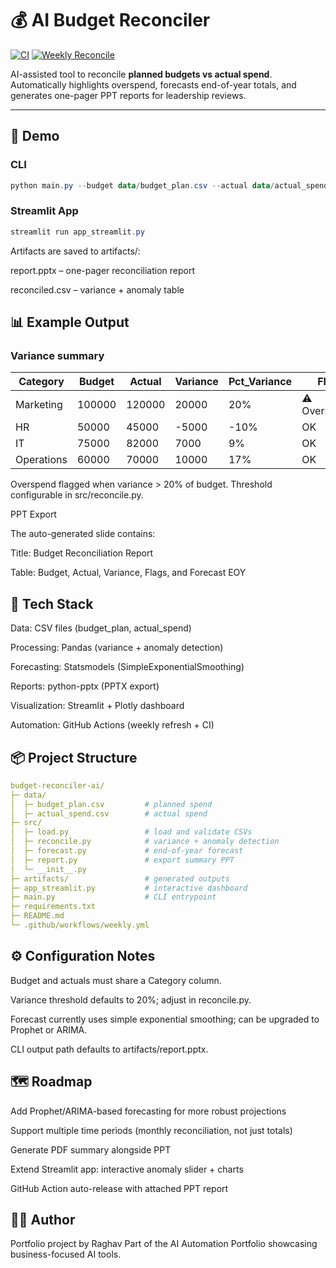 # 💰 AI Budget Reconciler

[![CI](https://github.com/raghavhvr/budget-reconciler-ai/actions/workflows/ci.yml/badge.svg)](https://github.com/raghavhvr/budget-reconciler-ai/actions/workflows/ci.yml)
[![Weekly Reconcile](https://github.com/raghavhvr/budget-reconciler-ai/actions/workflows/weekly.yml/badge.svg)](https://github.com/raghavhvr/budget-reconciler-ai/actions/workflows/weekly.yml)

AI-assisted tool to reconcile **planned budgets vs actual spend**.  
Automatically highlights overspend, forecasts end-of-year totals, and generates one-pager PPT reports for leadership reviews.  

---

## 🚀 Demo

### CLI
```powershell
python main.py --budget data/budget_plan.csv --actual data/actual_spend.csv --output artifacts/report.pptx
```

### Streamlit App
```powershell
streamlit run app_streamlit.py
```

Artifacts are saved to artifacts/:

report.pptx – one-pager reconciliation report

reconciled.csv – variance + anomaly table

## 📊 Example Output

### Variance summary

| Category   | Budget | Actual | Variance | Pct\_Variance | Flag         |
| ---------- | ------ | ------ | -------- | ------------- | ------------ |
| Marketing  | 100000 | 120000 | 20000    | 20%           | ⚠️ Overspend |
| HR         | 50000  | 45000  | -5000    | -10%          | OK           |
| IT         | 75000  | 82000  | 7000     | 9%            | OK           |
| Operations | 60000  | 70000  | 10000    | 17%           | OK           |


Overspend flagged when variance > 20% of budget. Threshold configurable in src/reconcile.py.

PPT Export

The auto-generated slide contains:

Title: Budget Reconciliation Report

Table: Budget, Actual, Variance, Flags, and Forecast EOY

## 🧰 Tech Stack

Data: CSV files (budget_plan, actual_spend)

Processing: Pandas (variance + anomaly detection)

Forecasting: Statsmodels (SimpleExponentialSmoothing)

Reports: python-pptx (PPTX export)

Visualization: Streamlit + Plotly dashboard

Automation: GitHub Actions (weekly refresh + CI)

## 📦 Project Structure
```yaml
budget-reconciler-ai/
├─ data/
│  ├─ budget_plan.csv         # planned spend
│  ├─ actual_spend.csv        # actual spend
├─ src/
│  ├─ load.py                 # load and validate CSVs
│  ├─ reconcile.py            # variance + anomaly detection
│  ├─ forecast.py             # end-of-year forecast
│  ├─ report.py               # export summary PPT
│  └─ __init__.py
├─ artifacts/                 # generated outputs
├─ app_streamlit.py           # interactive dashboard
├─ main.py                    # CLI entrypoint
├─ requirements.txt
├─ README.md
└─ .github/workflows/weekly.yml
```

## ⚙️ Configuration Notes

Budget and actuals must share a Category column.

Variance threshold defaults to 20%; adjust in reconcile.py.

Forecast currently uses simple exponential smoothing; can be upgraded to Prophet or ARIMA.

CLI output path defaults to artifacts/report.pptx.

## 🗺️ Roadmap

 Add Prophet/ARIMA-based forecasting for more robust projections

 Support multiple time periods (monthly reconciliation, not just totals)

 Generate PDF summary alongside PPT

 Extend Streamlit app: interactive anomaly slider + charts

 GitHub Action auto-release with attached PPT report

## 👨‍💻 Author

Portfolio project by Raghav
Part of the AI Automation Portfolio showcasing business-focused AI tools.